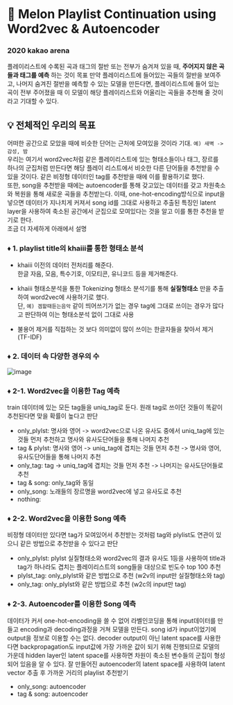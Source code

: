 # :musical_score: Melon Playlist Continuation using Word2vec & Autoencoder

###  2020 kakao arena
플레이리스트에 수록된 곡과 태그의 절반 또는 전부가 숨겨져 있을 때, __주어지지 않은 곡들과 태그를 예측__ 하는 것이 목표
만약 플레이리스트에 들어있는 곡들의 절반을 보여주고, 나머지 숨겨진 절반을 예측할 수  있는 모델을 만든다면, 플레이리스트에 들어 있는 곡이 전부  주어졌을 때 이 모델이 해당 플레이리스트와 어울리는 곡들을 추천해 줄 것이라고 기대할 수 있다.

## :bulb: 전체적인 우리의 목표
어떠한 공간으로 모았을 때에 비슷한 단어는 근처에 모여있을 것이라 기대. `예) 새벽 -> 감성, 밤`<br>
우리는 여기서 word2vec처럼 같은 플레이리스트에 있는 형태소들이나 태그, 장르를 하나의 군집처럼 만든다면 해당 플레이 리스트에서 비슷한 다른 단어들을 추천받을 수 있을 것이다. 같은 비정형 데이터인 tag를 추천받을 때에 이를 활용하기로 했다.<br>
또한, song을 추천받을 때에는 autoencoder를 통해 갖고있는 데이터를 갖고 차원축소와 복원을 통해 새로운 곡들을 추천받는다.
이때, one-hot-encoding방식으로 input을 넣으면 데이터가 지나치게 커져서 song id를 그대로 사용하고 추출된 특징인 latent layer을 사용하여 축소된 공간에서 군집으로 모여있다는 것을 알고 이를 통한 추천을 받기로 한다.<br>
조금 더 자세하게 아래에서 설명


### :diamonds: 1. playlist title의 khaiii를 통한 형태소 분석
* khaiii 이전의 데이터 전처리를 해준다.<br>
한글 자음, 모음, 특수기호, 이모티콘, 유니코드 등을 제거해준다.

* khaiii 형태소분석을 통한 Tokenizing
형태소 분석기를 통해 __실질형태소__ 만을 추출하여 word2vec에 사용하기로 했다.<br>
단, `예) 겜할때듣는음악` 같이 띄어쓰기가 없는 경우 tag에 그대로 쓰이는 경우가 많다고 판단하여 이는 형태소분석 없이 그대로 사용<br>

* 불용어 제거를 직접하는 것 보다 의미없이 많이 쓰이는 한글자들을 찾아서 제거 (TF-IDF)


### :diamonds: 2. 데이터 속 다양한 경우의 수
![image](https://user-images.githubusercontent.com/56948006/87875892-4dfd7d80-ca0f-11ea-99c8-85e148ce87f9.png)
### :diamonds: 2-1. Word2vec을 이용한 Tag 예측<br>
train 데이터에 있는 모든 tag들을 uniq_tag로 둔다. 원래 tag로 쓰이던 것들이 똑같이 추천된다면 맞을 확률이 높다고 판단
  + only_plylst: 명사와 영어 -> word2vec으로 나온 유사도 중에서 uniq_tag에 있는 것들 먼저 추천하고 명사와 유사도단어들을 통해 나머지 추천<br>
  + tag & plylst: 명사와 영어 -> uniq_tag에 겹치는 것들 먼저 추천 -> 명사와 영어, 유사도단어들을 통해 나머지 추천
  + only_tag: tag -> uniq_tag에 겹치는 것들 먼저 추천 -> 나머지는 유사도단어들로 추천
  + tag & song: only_tag와 동일
  + only_song: 노래들의 장르명을 word2vec에 넣고 유사도로 추천
  + nothing: 
  

### :diamonds: 2-2. Word2vec을 이용한 Song 예측<br>
비정형 데이터만 있다면 tag가 모여있어서 추천받는 것처럼 tag와 plylist도 연관이 있으니 같은 방법으로 추천받을 수 있다고 판단
  + only_plylst: plylst 실질형태소와 word2vec의 결과 유사도 1등을 사용하여 title과 tag가 하나라도 겹치는 플레이리스트의 song들을 대상으로 빈도수 top 100 추천
  + plylst_tag: only_plylst와 같은 방법으로 추천 (w2v의 input만 실질형태소와 tag)
  + only_tag: only_plylst와 같은 방법으로 추천 (w2c의 input만 tag)


### :diamonds: 2-3. Autoencoder를 이용한 Song 예측<br>
데이터가 커서 one-hot-encoding을 쓸 수 없어 라벨인코딩을 통해 input데이터를 만들고 encoding과 decoding과정을 거쳐 모델을 만든다.
song id가 input이었기에 output을 정보로 이용할 수는 없다. decoder output이 아닌 latent space를 사용한다면 backpropagation도 input값에 가장 가까운 값이 되기 위해 진행되므로 모델의 가운데 hidden layer인 latent space를 사용하면 차원이 축소된 변수들의 군집이 형성되어 있음을 알 수 있다. 잘 만들어진 autoencoder의 latent space를 사용하여 latent vector 추출 후 가까운 거리의 playlist 추천받기

  + only_song: autoencoder
  + tag & song: autoencoder

